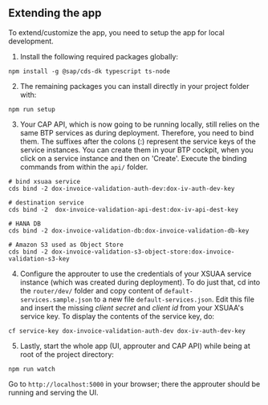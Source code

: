 ## Extending the app
To extend/customize the app, you need to setup the app for local development.

1. Install the following required packages globally:

```
npm install -g @sap/cds-dk typescript ts-node
```

2. The remaining packages you can install directly in your project folder with:
```
npm run setup
```

3. Your CAP API, which is now going to be running locally, still relies on the same BTP services as during deployment. Therefore, you need to bind them. The suffixes after the
colons (:) represent the service keys of the service instances. You can create them in your BTP cockpit, when you click on a service instance and then on 'Create'. Execute the binding commands
from within the `api/` folder.
```
# bind xsuaa service
cds bind -2 dox-invoice-validation-auth-dev:dox-iv-auth-dev-key

# destination service
cds bind -2  dox-invoice-validation-api-dest:dox-iv-api-dest-key

# HANA DB
cds bind -2 dox-invoice-validation-db:dox-invoice-validation-db-key

# Amazon S3 used as Object Store
cds bind -2 dox-invoice-validation-s3-object-store:dox-invoice-validation-s3-key
```

4. Configure the approuter to use the credentials of your XSUAA service instance (which was created during deployment). To do just that, cd into the `router/dev/` folder
and copy content of `default-services.sample.json` to a new file `default-services.json`. Edit this file and insert the missing _client secret_ and _client id_
from your XSUAA's service key. To display the contents of the service key, do:

```
cf service-key dox-invoice-validation-auth-dev dox-iv-auth-dev-key
```

5. Lastly, start the whole app (UI, approuter and CAP API) while being at root of the project directory:

```
npm run watch
```

Go to `http://localhost:5000` in your browser; there the approuter should be running and serving the UI.